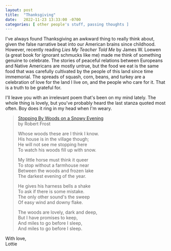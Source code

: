 ```yaml
---
layout: post
title:  "Thanksgiving"
date:   2022-11-23 13:33:00 -0700
categories: [ other people's stuff, passing thoughts ]
---
```


I've always found Thanksgiving an awkward thing to really think about, given the false narrative beat into our American brains since childhood. However, recently reading <i>Lies My Teacher Told Me</i> by James W. Loewen (a great book for ignorant schmucks like me) made me think of something genuine to celebrate. The stories of peaceful relations between Europeans and Native Americans are mostly untrue, but the food we eat is the same food that was carefully cultivated by the people of this land since time immemorial. The spreads of squash, corn, beans, and turkey are a celebration of love for the land I live on, and the people who care for it. That is a truth to be grateful for.

I'll leave you with an irrelevant poem that's been on my mind lately. The whole thing is lovely, but you've probably heard the last stanza quoted most often. Boy does it ring in my head when I'm weary.

> [Stopping By Woods on a Snowy Evening](https://www.poetryfoundation.org/poems/42891/stopping-by-woods-on-a-snowy-evening)  
> by Robert Frost  
>
> Whose woods these are I think I know.  
> His house is in the village though;  
> He will not see me stopping here  
> To watch his woods fill up with snow.  
>
> My little horse must think it queer  
> To stop without a farmhouse near  
> Between the woods and frozen lake  
> The darkest evening of the year.  
>
> He gives his harness bells a shake  
> To ask if there is some mistake.  
> The only other sound's the sweep  
> Of easy wind and downy flake.  
>
> The woods are lovely, dark and deep,  
> But I have promises to keep,  
> And miles to go before I sleep,  
> And miles to go before I sleep.  

With love,  
Lottie